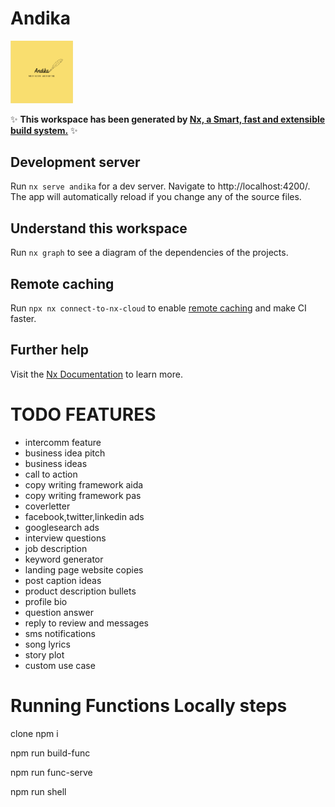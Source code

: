 # Andika

<a href="https://nx.dev" target="_blank" rel="noreferrer"><img src="./andika-logo-bg.png" width="100"></a>

✨ **This workspace has been generated by [Nx, a Smart, fast and extensible build system.](https://nx.dev)** ✨

## Development server

Run `nx serve andika` for a dev server. Navigate to http://localhost:4200/. The app will automatically reload if you change any of the source files.

## Understand this workspace

Run `nx graph` to see a diagram of the dependencies of the projects.

## Remote caching

Run `npx nx connect-to-nx-cloud` to enable [remote caching](https://nx.app) and make CI faster.

## Further help

Visit the [Nx Documentation](https://nx.dev) to learn more.


# TODO FEATURES
- intercomm feature
- business idea pitch
- business ideas
- call to action
- copy writing framework aida
- copy writing framework pas
- coverletter
- facebook,twitter,linkedin ads
- googlesearch ads
- interview questions
- job description
- keyword generator
- landing page website copies
- post caption ideas
- product description bullets
- profile bio
- question answer
- reply to review and messages
- sms notifications
- song lyrics
- story plot
- custom use case

# Running  Functions Locally steps 

clone 
npm i 

npm run build-func

npm run func-serve

npm run shell
